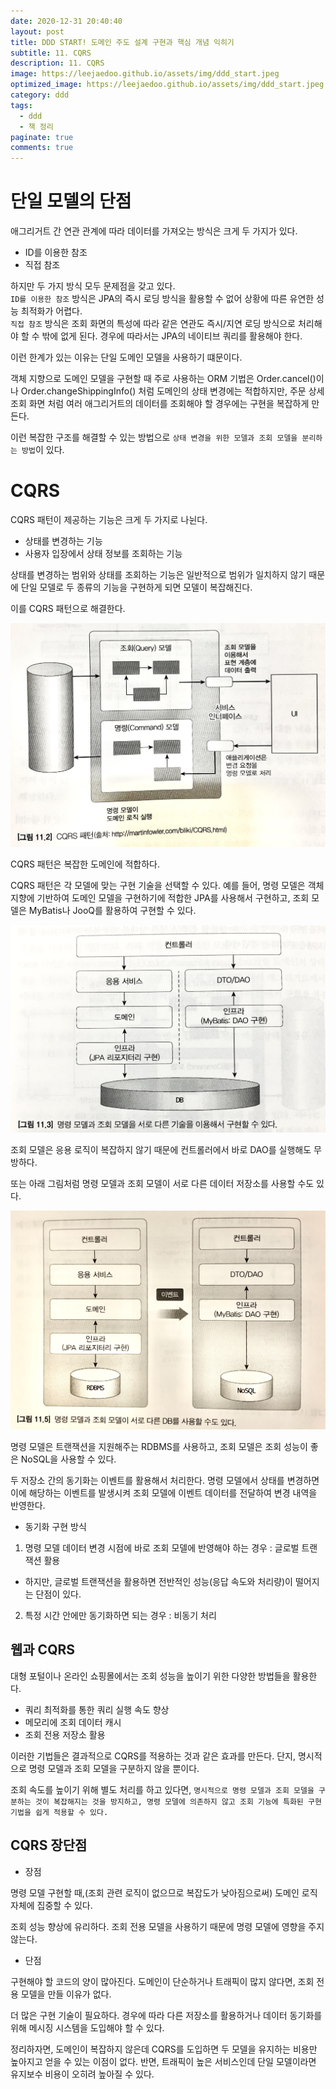 ```yaml
---
date: 2020-12-31 20:40:40
layout: post
title: DDD START! 도메인 주도 설계 구현과 핵심 개념 익히기
subtitle: 11. CQRS
description: 11. CQRS
image: https://leejaedoo.github.io/assets/img/ddd_start.jpeg
optimized_image: https://leejaedoo.github.io/assets/img/ddd_start.jpeg
category: ddd
tags:
  - ddd
  - 책 정리
paginate: true
comments: true
---
```

# 단일 모델의 단점
애그리거트 간 연관 관계에 따라 데이터를 가져오는 방식은 크게 두 가지가 있다.
* ID를 이용한 참조
* 직접 참조

하지만 두 가지 방식 모두 문제점을 갖고 있다.<br>
`ID를 이용한 참조` 방식은 JPA의 즉시 로딩 방식을 활용할 수 없어 상황에 따른 유연한 성능 최적화가 어렵다.<br>
`직접 참조` 방식은 조회 화면의 특성에 따라 같은 연관도 즉시/지연 로딩 방식으로 처리해야 할 수 밖에 없게 된다. 경우에 따라서는 JPA의 네이티브 쿼리를 활용해야 한다.

이런 한계가 있는 이유는 단일 도메인 모델을 사용하기 떄문이다.

객체 지향으로 도메인 모델을 구현할 때 주로 사용하는 ORM 기법은 Order.cancel()이나 Order.changeShippingInfo() 처럼 도메인의 상태 변경에는 적합하지만, 주문 상세 조회 화면 처럼 여러 애그리거트의 데이터를 조회해야 할 경우에는 구현을 복잡하게 만든다.

이런 복잡한 구조를 해결할 수 있는 방법으로 `상태 변경을 위한 모델과 조회 모델을 분리하는 방법`이 있다.

# CQRS
CQRS 패턴이 제공하는 기능은 크게 두 가지로 나뉜다.

* 상태를 변경하는 기능
* 사용자 입장에서 상태 정보를 조회하는 기능

상태를 변경하는 범위와 상태를 조회하는 기능은 일반적으로 범위가 일치하지 않기 때문에 단일 모델로 두 종류의 기능을 구현하게 되면 모델이 복잡해진다.

이를 CQRS 패턴으로 해결한다.

![CQRS 패턴](../../assets/img/cqrs.jpg)

CQRS 패턴은 복잡한 도메인에 적합하다.

CQRS 패턴은 각 모델에 맞는 구현 기술을 선택할 수 있다. 예를 들어, 명령 모델은 객체 지향에 기반하여 도메인 모델을 구현하기에 적합한 JPA를 사용해서 구현하고, 조회 모델은 MyBatis나 JooQ를 활용하여 구현할 수 있다.

![명령 모델과 조회 모델을 서로 다른 기술을 이용해서 구현](../../assets/img/cqrs1.jpg)

조회 모델은 응용 로직이 복잡하지 않기 때문에 컨트롤러에서 바로 DAO를 실행해도 무방하다.

또는 아래 그림처럼 명령 모델과 조회 모델이 서로 다른 데이터 저장소를 사용할 수도 있다.

![다중 DB 구조](../../assets/img/cqrs2.jpg)

명령 모델은 트랜잭션을 지원해주는 RDBMS를 사용하고, 조회 모델은 조회 성능이 좋은 NoSQL을 사용할 수 있다.

두 저장소 간의 동기화는 이벤트를 활용해서 처리한다. 명령 모델에서 상태를 변경하면 이에 해당하는 이벤트를 발생시켜 조회 모델에 이벤트 데이터를 전달하여 변경 내역을 반영한다.

* 동기화 구현 방식

1. 명령 모델 데이터 변경 시점에 바로 조회 모델에 반영해야 하는 경우 : 글로벌 트랜잭션 활용
- 하지만, 글로벌 트랜잭션을 활용하면 전반적인 성능(응답 속도와 처리량)이 떨어지는 단점이 있다.

2. 특정 시간 안에만 동기화하면 되는 경우 : 비동기 처리

## 웹과 CQRS
대형 포털이나 온라인 쇼핑몰에서는 조회 성능을 높이기 위한 다양한 방법들을 활용한다.

* 쿼리 최적화를 통한 쿼리 실행 속도 향상
* 메모리에 조회 데이터 캐시
* 조회 전용 저장소 활용

이러한 기법들은 결과적으로 CQRS를 적용하는 것과 같은 효과를 만든다. 단지, 명시적으로 명령 모델과 조회 모델을 구분하지 않을 뿐이다.

조회 속도를 높이기 위해 별도 처리를 하고 있다면, `명시적으로 명령 모델과 조회 모델을 구분하는 것이 복잡해지는 것을 방지하고, 명령 모델에 의존하지 않고 조회 기능에 특화된 구현 기법을 쉽게 적용할 수 있다.`

## CQRS 장단점

* 장점

명령 모델 구현할 때,(조회 관련 로직이 없으므로 복잡도가 낮아짐으로써) 도메인 로직 자체에 집중할 수 있다.

조회 성능 향상에 유리하다. 조회 전용 모델을 사용하기 때문에 명령 모델에 영향을 주지 않는다.

* 단점

구현해야 할 코드의 양이 많아진다. 도메인이 단순하거나 트래픽이 많지 않다면, 조회 전용 모델을 만들 이유가 없다.

더 많은 구현 기술이 필요하다. 경우에 따라 다른 저장소를 활용하거나 데이터 동기화를 위해 메시징 시스템을 도입해야 할 수 있다.

정리하자면, 도메인이 복잡하지 않은데 CQRS를 도입하면 두 모델을 유지하는 비용만 높아지고 얻을 수 있는 이점이 없다. 반면, 트래픽이 높은 서비스인데 단일 모델이라면 유지보수 비용이 오히려 높아질 수 있다.
